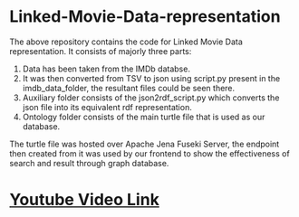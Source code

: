 # Linked-Movie-Data-representation

The above repository contains the code for Linked Movie Data representation. 
It consists of majorly three parts:
1. Data has been taken from the IMDb databse. 
2. It was then converted from TSV to json using script.py present in the imdb_data_folder, the resultant files could be seen there. 
3. Auxiliary folder consists of the json2rdf_script.py which converts the json file into its equivalent rdf representation. 
4. Ontology folder consists of the main turtle file that is used as our database. 

The turtle file was hosted over Apache Jena Fuseki Server, the endpoint then created from it was used by our frontend to show the effectiveness of search and result through graph database. 
# [Youtube Video Link ](https://youtu.be/NFRNrF0GzwE)



